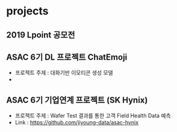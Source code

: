 # projects

## 2019 Lpoint 공모전

## ASAC 6기 DL 프로젝트 ChatEmoji
- 프로젝트 주제 : 대화기반 이모티콘 생성 모델
- 

## ASAC 6기 기업연계 프로젝트 (SK Hynix)
- 프로젝트 주제 : Wafer Test 결과를 통한 고객 Field Health Data 예측
- Link : https://github.com/jiyoung-data/asac-hynix
